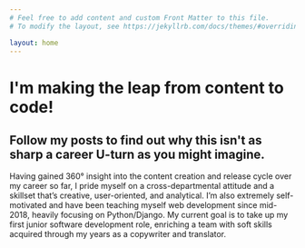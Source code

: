 ```yaml
---
# Feel free to add content and custom Front Matter to this file.
# To modify the layout, see https://jekyllrb.com/docs/themes/#overriding-theme-defaults

layout: home
---
```


<h1>I'm making the leap from content to code!</h1>
  <h2>Follow my posts to find out why this isn't as sharp a career U-turn as you might imagine.</h2>

  Having gained 360° insight into the content creation and release cycle over my career so far, I pride myself on a cross-departmental attitude and a skillset that’s creative, user-oriented, and analytical. I’m also extremely self-motivated and have been teaching myself web development since mid-2018, heavily focusing on Python/Django. My current goal is to take up my first junior software development role, enriching a team with soft skills acquired through my years as a copywriter and translator.
